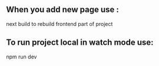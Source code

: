 ## When you add new page use :
next build 
to rebuild frontend part of project
## To run project local in watch mode use:
npm run dev
